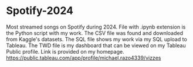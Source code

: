 # Spotify-2024
Most streamed songs on Spotify during 2024. File with .ipynb extension is the Python script with my work.
The CSV file was found and downloaded from Kaggle's datasets.
The SQL file shows my work via my SQL upload to Tableau. 
The TWD file is my dashboard that can be viewed on my Tableau Public profile. Link is provided on my homepage.
https://public.tableau.com/app/profile/michael.razo4339/vizzes
